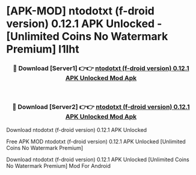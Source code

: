 # [APK-MOD] ntodotxt (f-droid version) 0.12.1 APK Unlocked - [Unlimited Coins No Watermark Premium] l1lht



<div align="center">
<h3>🔴 Download [Server1] 👉👉 <a href="https://momento.my/?title=ntodotxt_(f-droid_version)_0.12.1_APK_Unlocked">ntodotxt (f-droid version) 0.12.1 APK Unlocked Mod Apk</a></h3><br>

<h3>🔴 Download [Server2] 👉👉 <a href="https://momento.my/?title=ntodotxt_(f-droid_version)_0.12.1_APK_Unlocked">ntodotxt (f-droid version) 0.12.1 APK Unlocked Mod Apk</a></h3>
</div>



Download ntodotxt (f-droid version) 0.12.1 APK Unlocked 

Free APK MOD ntodotxt (f-droid version) 0.12.1 APK Unlocked [Unlimited Coins No Watermark Premium]

Download ntodotxt (f-droid version) 0.12.1 APK Unlocked [Unlimited Coins No Watermark Premium] Mod For Android
